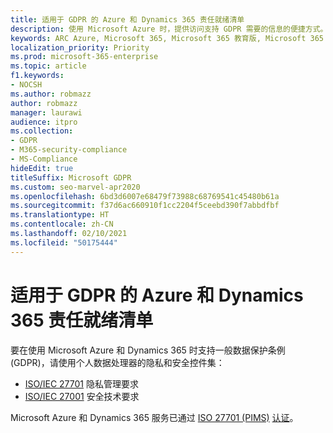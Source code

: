 ```yaml
---
title: 适用于 GDPR 的 Azure 和 Dynamics 365 责任就绪清单
description: 使用 Microsoft Azure 时，提供访问支持 GDPR 需要的信息的便捷方式。
keywords: ARC Azure, Microsoft 365, Microsoft 365 教育版, Microsoft 365 文档, GDPR
localization_priority: Priority
ms.prod: microsoft-365-enterprise
ms.topic: article
f1.keywords:
- NOCSH
ms.author: robmazz
author: robmazz
manager: laurawi
audience: itpro
ms.collection:
- GDPR
- M365-security-compliance
- MS-Compliance
hideEdit: true
titleSuffix: Microsoft GDPR
ms.custom: seo-marvel-apr2020
ms.openlocfilehash: 6bd3d6007e68479f73988c68769541c45480b61a
ms.sourcegitcommit: f37d6ac660910f1cc2204f5ceebd390f7abbdfbf
ms.translationtype: HT
ms.contentlocale: zh-CN
ms.lasthandoff: 02/10/2021
ms.locfileid: "50175444"
---
```

# <a name="azure-and-dynamics-365-accountability-readiness-checklist-for-the-gdpr"></a>适用于 GDPR 的 Azure 和 Dynamics 365 责任就绪清单

要在使用 Microsoft Azure 和 Dynamics 365 时支持一般数据保护条例 (GDPR)，请使用个人数据处理器的隐私和安全控件集：

- [ISO/IEC 27701](https://shop.bsigroup.com/ProductDetail?pid=000000000030351736) 隐私管理要求
- [ISO/IEC 27001](https://shop.bsigroup.com/ProductDetail?pid=000000000030347472) 安全技术要求

Microsoft Azure 和 Dynamics 365 服务已通过 [ISO 27701 (PIMS)](offering-iso-27701.md) [认证](https://servicetrust.microsoft.com/ViewPage/MSComplianceGuideV3?command=Download&downloadType=Document&downloadId=00af6c3e-7f3e-4e0d-8b0e-79f45ef2cef1&tab=7027ead0-3d6b-11e9-b9e1-290b1eb4cdeb&docTab=7027ead0-3d6b-11e9-b9e1-290b1eb4cdeb_ISO_Reports)。
